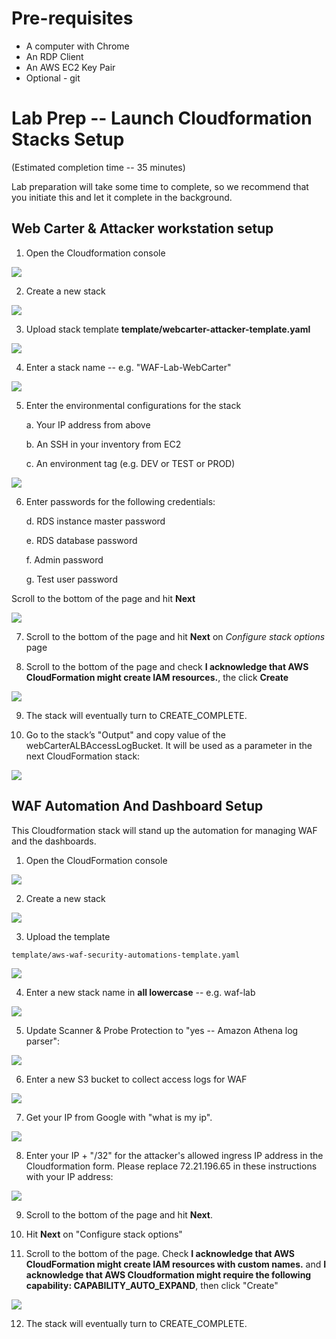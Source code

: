 Pre-requisites
==============

- A computer with Chrome
- An RDP Client
- An AWS EC2 Key Pair
- Optional - git

Lab Prep -- Launch Cloudformation Stacks Setup
==============================================

(Estimated completion time -- 35 minutes)

Lab preparation will take some time to complete, so we recommend that
you initiate this and let it complete in the background.

Web Carter & Attacker workstation setup
---------------------------------------

1.  Open the Cloudformation console

![](.//media/image10.png)    

2.  Create a new stack

![](.//media/image11.png)

3.  Upload stack template **template/webcarter-attacker-template.yaml**

![](.//media/image12.png)

4.  Enter a stack name -- e.g. "WAF-Lab-WebCarter"

![](.//media/image13.png)

5.  Enter the environmental configurations for the stack

    a.  Your IP address from above

    b.  An SSH in your inventory from EC2

    c.  An environment tag (e.g. DEV or TEST or PROD)

![](.//media/image14.png)

6.  Enter passwords for the following credentials:

    d.  RDS instance master password

    e.  RDS database password

    f.  Admin password

    g.  Test user password

Scroll to the bottom of the page and hit **Next**

![](.//media/image15.png)

7.  Scroll to the bottom of the page and hit **Next** on *Configure
    stack options* page

8.  Scroll to the bottom of the page and check **I acknowledge that AWS
    CloudFormation might create IAM resources.**, the click **Create**

![](.//media/image16.png)

9.  The stack will eventually turn to CREATE\_COMPLETE.

10. Go to the stack’s "Output" and copy value of the webCarterALBAccessLogBucket. It will be used as a parameter in the next CloudFormation stack:

![](.//media/image17.png)


WAF Automation And Dashboard Setup
----------------------------------

This Cloudformation stack will stand up the automation for managing WAF
and the dashboards.

1.  Open the CloudFormation console

![](.//media/image1.png)    

2.  Create a new stack

![](.//media/image2.png)

3.  Upload the template

`template/aws-waf-security-automations-template.yaml`

![](.//media/image3.png)

4.  Enter a new stack name in **all lowercase** -- e.g. waf-lab

![](.//media/image4.png)

5.  Update Scanner & Probe Protection to "yes -- Amazon Athena log parser":

![](.//media/image5.png)

6.  Enter a new S3 bucket to collect access logs for WAF

![](.//media/image6.png)

7.  Get your IP from Google with "what is my ip".

![](.//media/image7.png)

8.  Enter your IP + "/32" for the attacker's allowed ingress IP address in the Cloudformation form. Please replace 72.21.196.65 in these instructions with your IP address:

![](.//media/image8.png)    

9.  Scroll to the bottom of the page and hit **Next**.

10. Hit **Next** on "Configure stack options"

11. Scroll to the bottom of the page. Check **I acknowledge that AWS CloudFormation might create IAM resources with custom names.** and **I acknowledge that AWS Cloudformation might require the following capability: CAPABILITY\_AUTO\_EXPAND**, then click "Create"

![](.//media/image9.png)

12. The stack will eventually turn to CREATE\_COMPLETE.

